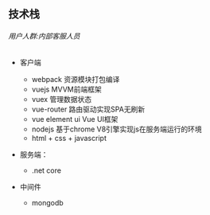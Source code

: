 ## 技术栈

###### 用户人群:内部客服人员

+ 客户端
    + webpack 资源模块打包编译
    + vuejs MVVM前端框架
    + vuex  管理数据状态
    + vue-router 路由驱动实现SPA无刷新
    + vue element ui Vue UI框架
    + nodejs 基于chrome V8引擎实现js在服务端运行的环境
    + html + css + javascript
 
+ 服务端：
    + .net core
 
+ 中间件
    + mongodb
